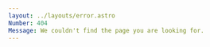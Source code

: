 ```yaml
---
layout: ../layouts/error.astro
Number: 404
Message: We couldn't find the page you are looking for.
---
```


